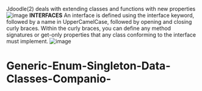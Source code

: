 Jdoodle(2) deals with extending classes and functions with new properties
![image](https://github.com/ELIJAHMAITHYA/Generic-Enum-Singleton-Data-Classes-Companio-/assets/115029411/6976baf0-a272-44de-abcc-728a5c2bd7f3)
**INTERFACES**
An interface is defined using the interface keyword, followed by a name in UpperCamelCase, followed by opening and closing curly braces. Within the curly braces, you can define any method signatures or get-only properties that any class conforming to the interface must implement.
![image](https://github.com/ELIJAHMAITHYA/Generic-Enum-Singleton-Data-Classes-Companio-/assets/115029411/b1dc90bf-a88c-41d8-bdb8-4b83159698f5)


# Generic-Enum-Singleton-Data-Classes-Companio-
